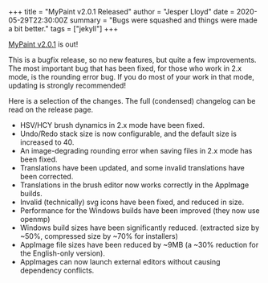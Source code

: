 +++
title = "MyPaint v2.0.1 Released"
author = "Jesper Lloyd"
date = 2020-05-29T22:30:00Z
summary =  "Bugs were squashed and things were made a bit better."
tags = ["jekyll"]
+++

[MyPaint v2.0.1](https://github.com/mypaint/mypaint/releases/tag/v2.0.1) is out!

This is a bugfix release, so no new features, but quite a few improvements.
The most important bug that has been fixed, for those who work in 2.x mode, is the rounding error bug.
If you do most of your work in that mode, updating is strongly recommended!

Here is a selection of the changes. The full (condensed) changelog can be read on the release page.

* HSV/HCY brush dynamics in 2.x mode have been fixed.
* Undo/Redo stack size is now configurable, and the default size is increased to 40.
* An image-degrading rounding error when saving files in 2.x mode has been fixed.
* Translations have been updated, and some invalid translations have been corrected.
* Translations in the brush editor now works correctly in the AppImage builds.
* Invalid (technically) svg icons have been fixed, and reduced in size.
* Performance for the Windows builds have been improved (they now use openmp)
* Windows build sizes have been significantly reduced. (extracted size by ~50%, compressed size by ~70% for installers)
* AppImage file sizes have been reduced by ~9MB (a ~30% reduction for the English-only version).
* AppImages can now launch external editors without causing dependency conflicts.
